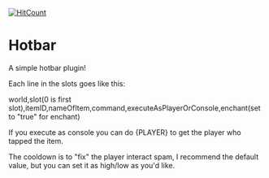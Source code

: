 [![HitCount](http://hits.dwyl.io/artulloss/Hotbar.svg)](http://hits.dwyl.io/artulloss/Hotbar)
# Hotbar
A simple hotbar plugin!

Each line in the slots goes like this:

world,slot(0 is first slot),itemID,nameOfItem,command,executeAsPlayerOrConsole,enchant(set to "true" for enchant)

If you execute as console you can do {PLAYER} to get the player who tapped the item.

The cooldown is to "fix" the player interact spam, I recommend the default value, but you can set it as high/low as you'd like.
